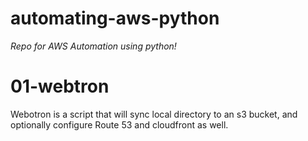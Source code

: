 # automating-aws-python
*Repo for AWS Automation using python!*

# 01-webtron

Webotron is a script that will sync local directory to an s3 bucket, and optionally configure Route 53 and cloudfront as well. 
